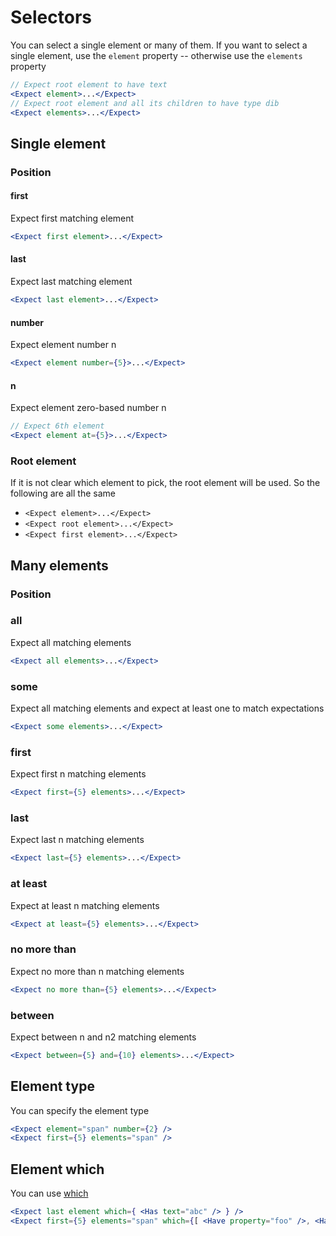 # Selectors


You can select a single element or many of them. If you want to select a single element, use the `element` property -- otherwise use the `elements` property

```jsx
// Expect root element to have text
<Expect element>...</Expect>
// Expect root element and all its children to have type dib
<Expect elements>...</Expect>
```

## Single element

### Position

#### first

Expect first matching element

```jsx
<Expect first element>...</Expect>
```

#### last

Expect last matching element

```jsx
<Expect last element>...</Expect>
```

#### number

Expect element number n

```jsx
<Expect element number={5}>...</Expect>
```

#### n

Expect element zero-based number n

```jsx
// Expect 6th element
<Expect element at={5}>...</Expect>
```


### Root element

If it is not clear which element to pick, the root element will be used. So the following are all the same

- `<Expect element>...</Expect>`
- `<Expect root element>...</Expect>`
- `<Expect first element>...</Expect>`

## Many elements

### Position

### all

Expect all matching elements

```jsx
<Expect all elements>...</Expect>
```

### some

Expect all matching elements and expect at least one to match expectations

```jsx
<Expect some elements>...</Expect>
```

### first

Expect first n matching elements

```jsx
<Expect first={5} elements>...</Expect>
```

### last

Expect last n matching elements

```jsx
<Expect last={5} elements>...</Expect>
```

### at least

Expect at least n matching elements

```jsx
<Expect at least={5} elements>...</Expect>
```

### no more than

Expect no more than n matching elements

```jsx
<Expect no more than={5} elements>...</Expect>
```

### between

Expect between n and n2 matching elements

```jsx
<Expect between={5} and={10} elements>...</Expect>
```

## Element type

You can specify the element type

```jsx
<Expect element="span" number={2} />
<Expect first={5} elements="span" />
```

## Element which

You can use [which](which)

```jsx
<Expect last element which={ <Has text="abc" /> } />
<Expect first={5} elements="span" which={[ <Have property="foo" />, <Have text="abc" /> ]} />
```

